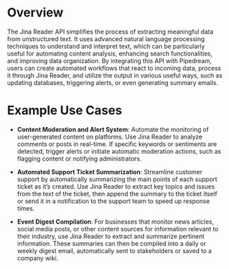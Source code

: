 # Overview

The Jina Reader API simplifies the process of extracting meaningful data from unstructured text. It uses advanced natural language processing techniques to understand and interpret text, which can be particularly useful for automating content analysis, enhancing search functionalities, and improving data organization. By integrating this API with Pipedream, users can create automated workflows that react to incoming data, process it through Jina Reader, and utilize the output in various useful ways, such as updating databases, triggering alerts, or even generating summary emails.

# Example Use Cases

- **Content Moderation and Alert System**: Automate the monitoring of user-generated content on platforms. Use Jina Reader to analyze comments or posts in real-time. If specific keywords or sentiments are detected, trigger alerts or initiate automatic moderation actions, such as flagging content or notifying administrators.

- **Automated Support Ticket Summarization**: Streamline customer support by automatically summarizing the main points of each support ticket as it’s created. Use Jina Reader to extract key topics and issues from the text of the ticket, then append the summary to the ticket itself or send it in a notification to the support team to speed up response times.

- **Event Digest Compilation**: For businesses that monitor news articles, social media posts, or other content sources for information relevant to their industry, use Jina Reader to extract and summarize pertinent information. These summaries can then be compiled into a daily or weekly digest email, automatically sent to stakeholders or saved to a company wiki.
